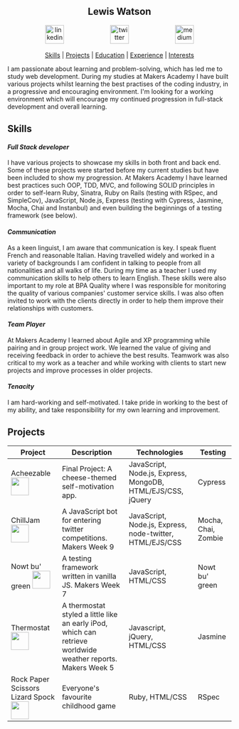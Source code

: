<h2 align="center"> Lewis Watson </h2>

<p align="center">
<a href="https://www.linkedin.com/in/l3w15/">
<img src="https://www.iconfinder.com/data/icons/free-social-icons/67/linkedin_circle_color-512.png" alt="linkedin" hspace="50" height="42" width="42"></a>

<a href="https://twitter.com/lew__w">
<img src="http://goinkscape.com/wp-content/uploads/2015/07/twitter-logo-final.png" alt="twitter" hspace="50" height="42" width="42"></a>

<a href="https://codepen.io/l3w15/full/yPzmOw/">
<img src="http://davidwalsh.name/demo/codepenLogo.png" alt="medium" hspace="50" height="42" width="42"></a>
</p>

<p align="center"> <a href='#skills'>Skills</a> | <a href='#projects'>Projects</a> | <a href='#education'>Education</a> | <a href='#experience'>Experience</a> |  <a href='#interests'>Interests</a> </p>

I am passionate about learning and problem-solving, which has led me to study web development. During my studies at Makers Academy I have built various projects whilst learning the best practises of the coding industry, in a progressive and encouraging environment. I'm looking for a working environment which will encourage my continued progression in full-stack development and overall learning.

## Skills

#### *Full Stack developer*

I have various projects to showcase my skills in both front and back end. Some of these projects were started before my current studies but have been included to show my progression. At Makers Academy I have learned best practices such OOP, TDD, MVC, and following SOLID principles in order to self-learn Ruby, Sinatra, Ruby on Rails (testing with RSpec, and SimpleCov), JavaScript, Node.js, Express (testing with Cypress, Jasmine, Mocha, Chai and Instanbul) and even building the beginnings of a testing framework (see below).

#### *Communication*

As a keen linguist, I am aware that communication is key. I speak fluent French and reasonable Italian. Having travelled widely and worked in a variety of backgrounds I am confident in talking to people from all nationalities and all walks of life. During my time as a teacher I used my communication skills to help others to learn English. These skills were also important to my role at BPA Quality where I was responsible for monitoring the quality of various companies' customer service skills. I was also often invited to work with the clients directly in order to help them improve their relationships with customers.

#### *Team Player*

At Makers Academy I learned about Agile and XP programming while pairing and in group project work. We learned the value of giving and receiving feedback in order to achieve the best results. Teamwork was also critical to my work as a teacher and while working with clients to start new projects and improve processes in older projects.

#### *Tenacity*

I am hard-working and self-motivated. I take pride in working to the best of my ability, and take responsibility for my own learning and improvement.

## Projects

| Project              | Description | Technologies  | Testing |
| -------------------- |-------------| --------------|---------|
| Acheezable <a href="https://github.com/l3w15/acheezable/"><img src="https://cdn4.iconfinder.com/data/icons/iconsimple-logotypes/512/github-512.png" width="40"> | Final Project: A cheese-themed self-motivation app. | JavaScript, Node.js, Express, MongoDB, HTML/EJS/CSS, jQuery  | Cypress |
| ChillJam <a href="https://github.com/l3w15/chillJam/"><img src="https://cdn4.iconfinder.com/data/icons/iconsimple-logotypes/512/github-512.png" width="40"> | A JavaScript bot for entering twitter competitions. Makers Week 9 | JavaScript, Node.js, Express, node-twitter, HTML/EJS/CSS | Mocha, Chai, Zombie |
| Nowt bu' green <a href="https://github.com/l3w15/note_js/"><img src="https://cdn4.iconfinder.com/data/icons/iconsimple-logotypes/512/github-512.png" width="40">| A testing framework written in vanilla JS. Makers Week 7 | JavaScript, HTML/CSS | Nowt bu' green |
| Thermostat <a href="https://github.com/l3w15/note_js/"><img src="https://cdn4.iconfinder.com/data/icons/iconsimple-logotypes/512/github-512.png" width="40"> | A thermostat styled a little like an early iPod, which can retrieve worldwide weather reports. Makers Week 5 | Javascript, jQuery, HTML/CSS | Jasmine |
| Rock Paper Scissors Lizard Spock <a href="https://github.com/l3w15/note_js/"><img src="https://cdn4.iconfinder.com/data/icons/iconsimple-logotypes/512/github-512.png" width="40"> | Everyone's favourite childhood game | Ruby, HTML/CSS | RSpec |
